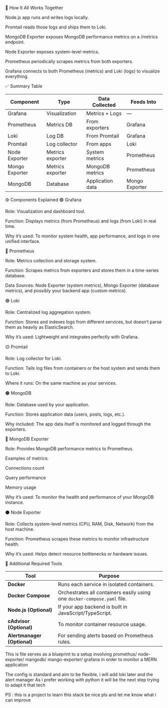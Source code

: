 🚀 How It All Works Together

Node.js app runs and writes logs locally.

Promtail reads those logs and ships them to Loki.

MongoDB Exporter exposes MongoDB performance metrics on a /metrics endpoint.

Node Exporter exposes system-level metrics.

Prometheus periodically scrapes metrics from both exporters.

Grafana connects to both Prometheus (metrics) and Loki (logs) to visualize everything.





✅ Summary Table

| Component      | Type             | Data Collected   | Feeds Into     |
| -------------- | ---------------- | ---------------- | -------------- |
| Grafana        | Visualization    | Metrics + Logs   | —              |
| Prometheus     | Metrics DB       | From exporters   | Grafana        |
| Loki           | Log DB           | From Promtail    | Grafana        |
| Promtail       | Log collector    | From apps        | Loki           |
| Node Exporter  | Metrics exporter | System metrics   | Prometheus     |
| Mongo Exporter | Metrics exporter | MongoDB metrics  | Prometheus     |
| MongoDB        | Database         | Application data | Mongo Exporter |



⚙️ Components Explained
🟢 Grafana

Role: Visualization and dashboard tool.

Function: Displays metrics (from Prometheus) and logs (from Loki) in real time.

Why it’s used: To monitor system health, app performance, and logs in one unified interface.

🔵 Prometheus

Role: Metrics collection and storage system.

Function: Scrapes metrics from exporters and stores them in a time-series database.

Data Sources: Node Exporter (system metrics), Mongo Exporter (database metrics), and possibly your backend app (custom metrics).

🟣 Loki

Role: Centralized log aggregation system.

Function: Stores and indexes logs from different services, but doesn’t parse them as heavily as ElasticSearch.

Why it’s used: Lightweight and integrates perfectly with Grafana.

🟡 Promtail

Role: Log collector for Loki.

Function: Tails log files from containers or the host system and sends them to Loki.

Where it runs: On the same machine as your services.

🟠 MongoDB

Role: Database used by your application.

Function: Stores application data (users, posts, logs, etc.).

Why included: The app data itself is monitored and logged through the exporters.

🔴 MongoDB Exporter

Role: Provides MongoDB performance metrics to Prometheus.

Examples of metrics:

Connections count

Query performance

Memory usage

Why it’s used: To monitor the health and performance of your MongoDB instance.

⚫ Node Exporter

Role: Collects system-level metrics (CPU, RAM, Disk, Network) from the host machine.

Function: Prometheus scrapes these metrics to monitor infrastructure health.

Why it’s used: Helps detect resource bottlenecks or hardware issues.




🧰 Additional Required Tools

| Tool                        | Purpose                                                                  |
| --------------------------- | ------------------------------------------------------------------------ |
| **Docker**                  | Runs each service in isolated containers.                                |
| **Docker Compose**          | Orchestrates all containers easily using one `docker-compose.yaml` file. |
| **Node.js (Optional)**      | If your app backend is built in JavaScript/TypeScript.                   |
| **cAdvisor (Optional)**     | To monitor container resource usage.                                     |
| **Alertmanager (Optional)** | For sending alerts based on Prometheus rules.                            |






This is file serves as a blueprint to a setup involving promethus/ node-exporter/ mangodb/ mango-exporter/ grafana in order to monitor a MERN application 

The config is standard and aim to be flexible, i will add loki later and the alert manager
As i prefer working with python it will be the next step trying to adapt it that tech



PS : this is a project to learn this stack be nice pls and let me know what i can improve


